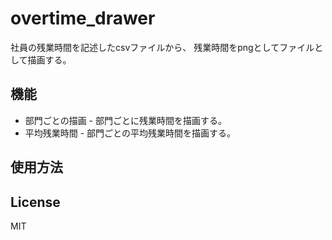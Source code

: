 # overtime_drawer

社員の残業時間を記述したcsvファイルから、
残業時間をpngとしてファイルとして描画する。

## 機能

- 部門ごとの描画 - 部門ごとに残業時間を描画する。
- 平均残業時間 - 部門ごとの平均残業時間を描画する。

## 使用方法

## License

MIT
